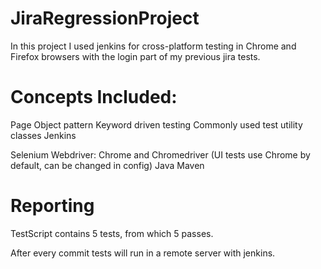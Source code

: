 # JiraRegressionProject

In this project I used jenkins for cross-platform testing in Chrome and Firefox browsers
with the login part of my previous jira tests.

# Concepts Included:

Page Object pattern
Keyword driven testing
Commonly used test utility classes
Jenkins

Selenium Webdriver: Chrome and Chromedriver (UI tests use Chrome by default, can be changed in config)
Java
Maven

# Reporting
 
TestScript contains 5 tests, from which 5 passes.

After every commit tests will run in a remote server with jenkins.